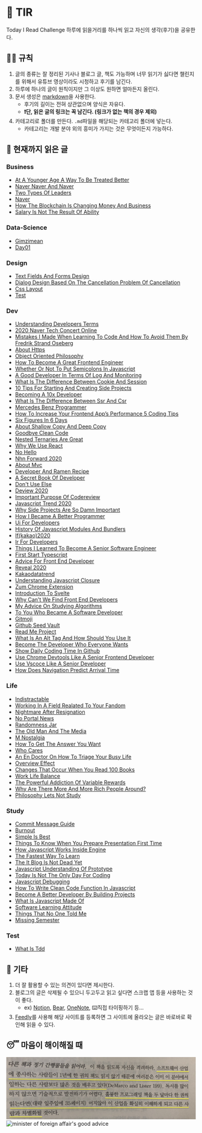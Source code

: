 # 📖 TIR
Today I Read Challenge
하루에 읽을거리를 하나씩 읽고 자신의 생각(후기)을 공유한다.   

## 👩‍⚖️ 규칙  

1. 글의 종류는 잘 정리된 기사나 블로그 글, 책도 가능하며 너무 읽기가 싫다면 챌린지를 위해서 유튜브 영상이라도 시청하고 후기를 남긴다. 
2. 하루에 하나의 글이 원칙이지만 그 이상도 원하면 얼마든지 올린다. 
3. 문서 생성은 [markdown](https://gist.github.com/ihoneymon/652be052a0727ad59601)을 사용한다.   
    - 후기의 길이는 전혀 상관없으며 양식은 자유다.  
    - **❗단, 읽은 글의 링크는 꼭 남긴다. (링크가 없는 책의 경우 제외)** 
4. 카테고리로 폴더를 만든다. `.md`파일을 해당되는 카테고리 폴더에 넣는다.   
    - 카테고리는 개발 분야 외의 흥미가 가지는 것은 무엇이든지 가능하다.   

## 📰 현재까지 읽은 글  
### Business

- [At A Younger Age A Way To Be Treated Better](Business/at-a-younger-age-a-way-to-be-treated-better.md)
- [Naver Naver And Naver](Business/naver-naver-and-naver.md)
- [Two Types Of Leaders](Business/two-types-of-leaders.md)
- [Naver](Business/naver.md)
- [How The Blockchain Is Changing Money And Business](Business/how-the-blockchain-is-changing-money-and-business.md)
- [Salary Is Not The Result Of Ability](Business/Salary-is-not-the-result-of-ability..md)

### Data-Science

- [Gimzimean](Data-Science/GIMZIMEAN.md)
- [Day01](Data-Science/Day01.md)

### Design

- [Text Fields And Forms Design](Design/text-fields-and-forms-design.md)
- [Dialog Design Based On The Cancellation Problem Of Cancellation](Design/dialog-design-based-on-the-cancellation-problem-of-cancellation.md)
- [Css Layout](Design/css-layout.md)
- [Test](Design/test.md)

### Dev

- [Understanding Developers Terms](Dev/understanding-developers-terms.md)
- [2020 Naver Tech Concert Online](Dev/2020-naver-tech-concert-online.md)
- [Mistakes I Made When Learning To Code And How To Avoid Them By Fredrik Strand Oseberg](Dev/mistakes-i-made-when-learning-to-code-and-how-to-avoid-them-by-fredrik-strand-oseberg.md)
- [About Https](Dev/about-https.md)
- [Object Oriented Philosophy](Dev/object-oriented-philosophy.md)
- [How To Become A Great Frontend Engineer](Dev/how-to-become-a-great-frontend-engineer.md)
- [Whether Or Not To Put Semicolons In Javascript](Dev/whether-or-not-to-put-semicolons-in-javaScript.md)
- [A Good Developer In Terms Of Log And Monitoring](Dev/a-good-developer-in-terms-of-log-and-monitoring.md)
- [What Is The Difference Between Cookie And Session](Dev/what-is-the-difference-between-cookie-and-session.md)
- [10 Tips For Starting And Creating Side Projects](Dev/10-tips-for-starting-and-creating-side-projects.md)
- [Becoming A 10x Developer](Dev/becoming-a-10x-developer.md)
- [What Is The Difference Between Ssr And Csr](Dev/what-is-the-difference-between-SSR-and-CSR.md)
- [Mercedes Benz Programmer](Dev/mercedes-benz-programmer.md)
- [How To Increase Your Frontend App’s Performance 5 Coding Tips](Dev/how-to-increase-your-frontend-app’s-performance-5-coding-tips.md)
- [Six Figures In 6 Days](Dev/six-figures-in-6-days.md)
- [About Shallow Copy And Deep Copy](Dev/about-shallow-copy-and-deep-copy.md)
- [Goodbye Clean Code](Dev/goodbye-clean-code.md)
- [Nested Ternaries Are Great](Dev/nested-ternaries-are-great.md)
- [Why We Use React](Dev/why-we-use-react.md)
- [No Hello](Dev/no-hello.md)
- [Nhn Forward 2020](Dev/nhn-forward-2020.md)
- [About Mvc](Dev/about-mvc.md)
- [Developer And Ramen Recipe](Dev/developer-and-ramen-recipe.md)
- [A Secret Book Of Developer](Dev/a-secret-book-of-developer.md)
- [Don't Use Else](Dev/don't-use-else.md)
- [Deview 2020](Dev/deview-2020.md)
- [Important Purpose Of Codereview](Dev/important-purpose-of-codereview.md)
- [Javascript Trend 2020](Dev/javascript-trend-2020.md)
- [Why Side Projects Are So Damn Important](Dev/why-side-projects-are-so-damn-important.md)
- [How I Became A Better Programmer](Dev/how-i-became-a-better-programmer.md)
- [Ui For Developers](Dev/ui-for-developers.md)
- [History Of Javascript Modules And Bundlers](Dev/history-of-javascript-modules-and-bundlers.md)
- [If(kakao)2020](Dev/if(kakao)2020.md)
- [Ir For Developers](Dev/ir-for-developers.md)
- [Things I Learned To Become A Senior Software Engineer](Dev/things-i-learned-to-become-a-senior-software-engineer.md)
- [First Start Typescript](Dev/first-start-typescript.md)
- [Advice For Front End Developer](Dev/advice-for-front-end-developer.md)
- [Reveal 2020](Dev/reveal-2020.md)
- [Kakaodatatrend](Dev/kakaodatatrend.md)
- [Understanding Javascript Closure](Dev/understanding-javascript-closure.md)
- [Zum Chrome Extension](Dev/zum-chrome-extension.md)
- [Introduction To Svelte](Dev/introduction-to-svelte.md)
- [Why Can't We Find Front End Developers](Dev/why-can't-we-find-front-end-developers.md)
- [My Advice On Studying Algorithms](Dev/my-advice-on-studying-algorithms.md)
- [To You Who Became A Software Developer](Dev/to-you-who-became-a-software-developer.md)
- [Gitmoji](Dev/gitmoji.md)
- [Github Seed Vault](Dev/github-seed-vault.md)
- [Read Me Project](Dev/read-me-project.md)
- [What Is An Alt Tag And How Should You Use It](Dev/what-is-an-alt-tag-and-how-should-you-use-it.md)
- [Become The Developer Who Everyone Wants](Dev/become-the-developer-who-everyone-wants.md)
- [Show Daily Coding Time In Github](Dev/show-daily-coding-time-in-github.md)
- [Use Chrome Devtools Like A Senior Frontend Developer](Dev/use-chrome-devTools-like-a-senior-frontend-developer.md)
- [Use Vscoce Like A Senior Developer](Dev/use-vscoce-like-a-senior-developer.md)
- [How Does Navigation Predict Arrival Time](Dev/how-does-navigation-predict-arrival-time.md)

### Life

- [Indistractable](Life/indistractable.md)
- [Working In A Field Realated To Your Fandom](Life/working-in-a-field-realated-to-your-fandom.md)
- [Nightmare After Resignation](Life/nightmare-after-resignation.md)
- [No Portal News](Life/no-portal-news.md)
- [Randomness Jar](Life/randomness-jar.md)
- [The Old Man And The Media](Life/the-old-man-and-the-media.md)
- [M Nostalgia](Life/m-nostalgia.md)
- [How To Get The Answer You Want](Life/how-to-get-the-answer-you-want.md)
- [Who Cares](Life/who-cares.md)
- [An En Doctor On How To Triage Your Busy Life](Life/an-en-doctor-on-how-to-triage-your-busy-life.md)
- [Overview Effect](Life/overview-effect.md)
- [Changes That Occur When You Read 100 Books](Life/changes-that-occur-when-you-read-100-books.md)
- [Work Life Balance](Life/work-life-balance.md)
- [The Powerful Addiction Of Variable Rewards](Life/the-powerful-addiction-of-variable-rewards.md)
- [Why Are There More And More Rich People Around?](Life/why-are-there-more-and-more-rich-people-around?.md)
- [Philosophy Lets Not Study](Life/philosophy-lets-not-study.md)

### Study

- [Commit Message Guide](Study/commit-message-guide.md)
- [Burnout](Study/burnout.md)
- [Simple Is Best](Study/simple-is-best.md)
- [Things To Know When You Prepare Presentation First Time](Study/things-to-know-when-you-prepare-presentation-first-time.md)
- [How Javascript Works Inside Engine](Study/how-javascript-works-inside-engine.md)
- [The Fastest Way To Learn](Study/the-fastest-way-to-learn.md)
- [The It Blog Is Not Dead Yet](Study/the-IT-blog-is-not-dead-yet.md)
- [Javascript Understanding Of Prototype](Study/javascript-understanding-of-prototype.md)
- [Today Is Not The Only Day For Coding](Study/today-is-not-the-only-day-for-coding.md)
- [Javascript Debugging](Study/javascript-debugging.md)
- [How To Write Clean Code Function In Javascript](Study/how-to-write-clean-code-function-in-javascript.md)
- [Become A Better Developer By Building Projects](Study/become-a-better-developer-by-building-projects.md)
- [What Is Javascript Made Of](Study/what-is-javascript-made-of.md)
- [Software Learning Attitude](Study/software-learning-attitude.md)
- [Things That No One Told Me](Study/things-that-no-one-told-me.md)
- [Missing Semester](Study/missing-semester.md)

### Test

- [What Is Tdd](Test/what-is-TDD.md)

## 💬 기타  
1. 더 잘 활용할 수 있는 의견이 있다면 제시한다.  
2. 블로그의 글은 삭제될 수 있으니 두고두고 읽고 싶다면 스크랩 앱 등을 사용하는 것이 좋다.  
    - ex) [Notion](https://www.notion.so/), [Bear](https://bear.app/), [OneNote](https://www.onenote.com/), ⌨️직접 타이핑하기 등...
3. [Feedly](https://feedly.com/)를 사용해 해당 사이트를 등록하면 그 사이트에 올라오는 글은 바로바로 확인해 읽을 수 있다.   


## 😴 마음이 해이해질 때 

![code-complete2](img/IMG_7770.jpg)
![minister of foreign affair's good advice](img/kang.png)
